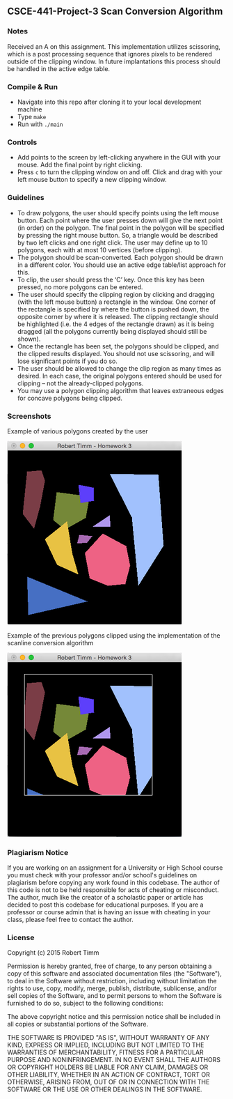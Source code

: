 ## CSCE-441-Project-3 Scan Conversion Algorithm

### Notes
Received an A on this assignment. This implementation utilizes scissoring, which is a post processing sequence that ignores pixels to be rendered outside of the clipping window. In future implantations this process should be handled in the active edge table. 

### Compile & Run
* Navigate into this repo after cloning it to your local development machine
* Type `make`
* Run with `./main`

### Controls
* Add points to the screen by left-clicking anywhere in the GUI with your mouse. Add the final point by right clicking.
* Press `c` to turn the clipping window on and off. Click and drag with your left mouse button to specify a new clipping window.

### Guidelines
* To draw polygons, the user should specify points using the left mouse button.  Each point where the user presses down will give the next point (in order) on the polygon.  The final point in the polygon will be specified by pressing the right mouse button.  So, a triangle would be described by two left clicks and one right click.  The user may define up to 10 polygons, each with at most 10 vertices (before clipping). 
* The polygon should be scan-converted.  Each polygon should be drawn in a different color.  You should use an active edge table/list approach for this.
* To clip, the user should press the ‘C’ key.  Once this key has been pressed, no more polygons can be entered. 
* The user should specify the clipping region by clicking and dragging (with the left mouse button) a rectangle in the window.  One corner of the rectangle is specified by where the button is pushed down, the opposite corner by where it is released.  The clipping rectangle should be highlighted (i.e. the 4 edges of the rectangle drawn) as it is being dragged (all the polygons currently being displayed should still be shown).
* Once the rectangle has been set, the polygons should be clipped, and the clipped results displayed.  You should not use scissoring, and will lose significant points if you do so.
* The user should be allowed to change the clip region as many times as desired.  In each case, the original polygons entered should be used for clipping – not the already-clipped polygons.
* You may use a polygon clipping algorithm that leaves extraneous edges for concave polygons being clipped.

### Screenshots

Example of various polygons created by the user

![Polys](screenshot-polys.png)

Example of the previous polygons clipped using the implementation of the scanline conversion algorithm

![Clipped polys](screenshot-clipped.png)

### Plagiarism Notice
If you are working on an assignment for a University or High School course you must check with your professor and/or school's guidelines on plagiarism before copying any work found in this codebase. The author of this code is not to be held responsible for acts of cheating or misconduct. The author, much like the creator of a scholastic paper or article has decided to post this codebase for educational purposes. If you are a professor or course admin that is having an issue with cheating in your class, please feel free to contact the author.

### License
Copyright (c) 2015 Robert Timm

Permission is hereby granted, free of charge, to any person obtaining a copy of this software and associated documentation files (the "Software"), to deal in the Software without restriction, including without limitation the rights to use, copy, modify, merge, publish, distribute, sublicense, and/or sell copies of the Software, and to permit persons to whom the Software is furnished to do so, subject to the following conditions:

The above copyright notice and this permission notice shall be included in all copies or substantial portions of the Software.

THE SOFTWARE IS PROVIDED "AS IS", WITHOUT WARRANTY OF ANY KIND, EXPRESS OR IMPLIED, INCLUDING BUT NOT LIMITED TO THE WARRANTIES OF MERCHANTABILITY, FITNESS FOR A PARTICULAR PURPOSE AND NONINFRINGEMENT. IN NO EVENT SHALL THE AUTHORS OR COPYRIGHT HOLDERS BE LIABLE FOR ANY CLAIM, DAMAGES OR OTHER LIABILITY, WHETHER IN AN ACTION OF CONTRACT, TORT OR OTHERWISE, ARISING FROM, OUT OF OR IN CONNECTION WITH THE SOFTWARE OR THE USE OR OTHER DEALINGS IN THE SOFTWARE.
